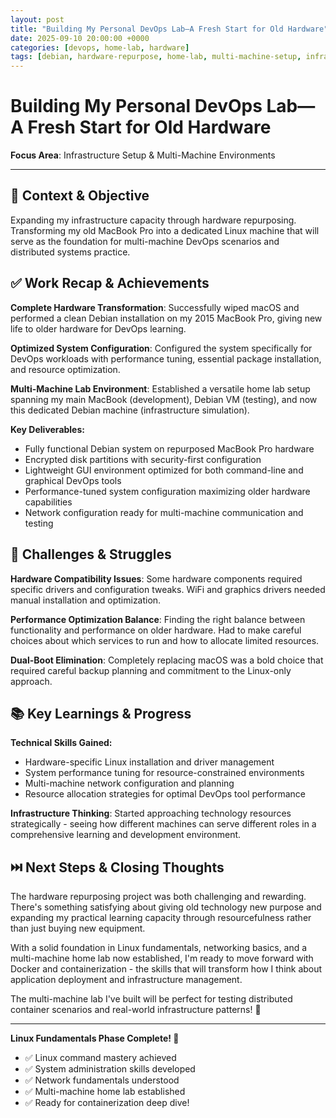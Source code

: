 ```yaml
---
layout: post
title: "Building My Personal DevOps Lab—A Fresh Start for Old Hardware"
date: 2025-09-10 20:00:00 +0000
categories: [devops, home-lab, hardware]
tags: [debian, hardware-repurpose, home-lab, multi-machine-setup, infrastructure]
---
```


# Building My Personal DevOps Lab—A Fresh Start for Old Hardware

**Focus Area**: Infrastructure Setup & Multi-Machine Environments

---

## 🎯 Context & Objective

Expanding my infrastructure capacity through hardware repurposing. Transforming my old MacBook Pro into a dedicated Linux machine that will serve as the foundation for multi-machine DevOps scenarios and distributed systems practice.

## ✅ Work Recap & Achievements

**Complete Hardware Transformation**: Successfully wiped macOS and performed a clean Debian installation on my 2015 MacBook Pro, giving new life to older hardware for DevOps learning.

**Optimized System Configuration**: Configured the system specifically for DevOps workloads with performance tuning, essential package installation, and resource optimization.

**Multi-Machine Lab Environment**: Established a versatile home lab setup spanning my main MacBook (development), Debian VM (testing), and now this dedicated Debian machine (infrastructure simulation).

**Key Deliverables:**
- Fully functional Debian system on repurposed MacBook Pro hardware
- Encrypted disk partitions with security-first configuration
- Lightweight GUI environment optimized for both command-line and graphical DevOps tools
- Performance-tuned system configuration maximizing older hardware capabilities
- Network configuration ready for multi-machine communication and testing

## 🧗 Challenges & Struggles

**Hardware Compatibility Issues**: Some hardware components required specific drivers and configuration tweaks. WiFi and graphics drivers needed manual installation and optimization.

**Performance Optimization Balance**: Finding the right balance between functionality and performance on older hardware. Had to make careful choices about which services to run and how to allocate limited resources.

**Dual-Boot Elimination**: Completely replacing macOS was a bold choice that required careful backup planning and commitment to the Linux-only approach.

## 📚 Key Learnings & Progress

**Technical Skills Gained:**
- Hardware-specific Linux installation and driver management
- System performance tuning for resource-constrained environments
- Multi-machine network configuration and planning
- Resource allocation strategies for optimal DevOps tool performance

**Infrastructure Thinking**: Started approaching technology resources strategically - seeing how different machines can serve different roles in a comprehensive learning and development environment.

## ⏭️ Next Steps & Closing Thoughts

The hardware repurposing project was both challenging and rewarding. There's something satisfying about giving old technology new purpose and expanding my practical learning capacity through resourcefulness rather than just buying new equipment.

With a solid foundation in Linux fundamentals, networking basics, and a multi-machine home lab now established, I'm ready to move forward with Docker and containerization - the skills that will transform how I think about application deployment and infrastructure management.

The multi-machine lab I've built will be perfect for testing distributed container scenarios and real-world infrastructure patterns! 🐳

---

**Linux Fundamentals Phase Complete! 🎉**
- ✅ Linux command mastery achieved
- ✅ System administration skills developed  
- ✅ Network fundamentals understood
- ✅ Multi-machine home lab established
- ✅ Ready for containerization deep dive!